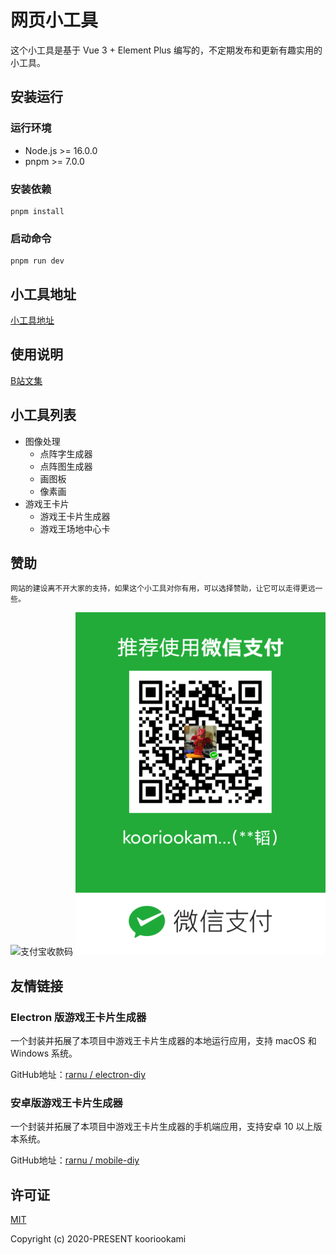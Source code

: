# 网页小工具

这个小工具是基于 Vue 3 + Element Plus 编写的，不定期发布和更新有趣实用的小工具。

## 安装运行

### 运行环境

* Node.js >= 16.0.0
* pnpm >= 7.0.0

### 安装依赖

```
pnpm install
```

### 启动命令

```
pnpm run dev
```

## 小工具地址

[小工具地址](https://tools.kooriookami.top)

## 使用说明

[B站文集](https://www.bilibili.com/read/readlist/rl314448)

## 小工具列表

* 图像处理
  * 点阵字生成器
  * 点阵图生成器
  * 画图板
  * 像素画
* 游戏王卡片
  * 游戏王卡片生成器
  * 游戏王场地中心卡

## 赞助

```
网站的建设离不开大家的支持，如果这个小工具对你有用，可以选择赞助，让它可以走得更远一些。
```

![支付宝收款码](./src/assets/image/ali-qr.jpg)
![微信收款码](./src/assets/image/wx-qr.png)

## 友情链接

### Electron 版游戏王卡片生成器

一个封装并拓展了本项目中游戏王卡片生成器的本地运行应用，支持 macOS 和 Windows 系统。

GitHub地址：[rarnu / electron-diy](https://github.com/rarnu/electron-diy)

### 安卓版游戏王卡片生成器

一个封装并拓展了本项目中游戏王卡片生成器的手机端应用，支持安卓 10 以上版本系统。

GitHub地址：[rarnu / mobile-diy](https://github.com/rarnu/mobile-diy)

## 许可证

[MIT](./LICENSE)

Copyright (c) 2020-PRESENT kooriookami
